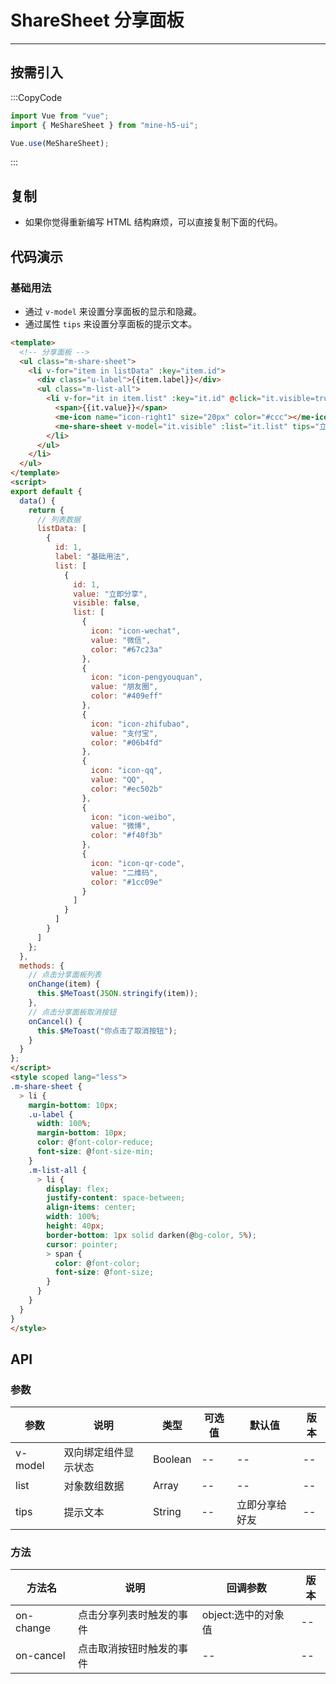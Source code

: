 # ShareSheet 分享面板

---

## 按需引入

:::CopyCode

```JavaScript
import Vue from "vue";
import { MeShareSheet } from "mine-h5-ui";

Vue.use(MeShareSheet);
```

:::

## 复制

- 如果你觉得重新编写 HTML 结构麻烦，可以直接复制下面的代码。

## 代码演示

### 基础用法

- 通过 `v-model` 来设置分享面板的显示和隐藏。
- 通过属性 `tips` 来设置分享面板的提示文本。

```HTML
<template>
  <!-- 分享面板 -->
  <ul class="m-share-sheet">
    <li v-for="item in listData" :key="item.id">
      <div class="u-label">{{item.label}}</div>
      <ul class="m-list-all">
        <li v-for="it in item.list" :key="it.id" @click="it.visible=true">
          <span>{{it.value}}</span>
          <me-icon name="icon-right1" size="20px" color="#ccc"></me-icon>
          <me-share-sheet v-model="it.visible" :list="it.list" tips="立即分享给好友" @on-change="onChange" @on-cancel="onCancel"></me-share-sheet>
        </li>
      </ul>
    </li>
  </ul>
</template>
<script>
export default {
  data() {
    return {
      // 列表数据
      listData: [
        {
          id: 1,
          label: "基础用法",
          list: [
            {
              id: 1,
              value: "立即分享",
              visible: false,
              list: [
                {
                  icon: "icon-wechat",
                  value: "微信",
                  color: "#67c23a"
                },
                {
                  icon: "icon-pengyouquan",
                  value: "朋友圈",
                  color: "#409eff"
                },
                {
                  icon: "icon-zhifubao",
                  value: "支付宝",
                  color: "#06b4fd"
                },
                {
                  icon: "icon-qq",
                  value: "QQ",
                  color: "#ec502b"
                },
                {
                  icon: "icon-weibo",
                  value: "微博",
                  color: "#f40f3b"
                },
                {
                  icon: "icon-qr-code",
                  value: "二维码",
                  color: "#1cc09e"
                }
              ]
            }
          ]
        }
      ]
    };
  },
  methods: {
    // 点击分享面板列表
    onChange(item) {
      this.$MeToast(JSON.stringify(item));
    },
    // 点击分享面板取消按钮
    onCancel() {
      this.$MeToast("你点击了取消按钮");
    }
  }
};
</script>
<style scoped lang="less">
.m-share-sheet {
  > li {
    margin-bottom: 10px;
    .u-label {
      width: 100%;
      margin-bottom: 10px;
      color: @font-color-reduce;
      font-size: @font-size-min;
    }
    .m-list-all {
      > li {
        display: flex;
        justify-content: space-between;
        align-items: center;
        width: 100%;
        height: 40px;
        border-bottom: 1px solid darken(@bg-color, 5%);
        cursor: pointer;
        > span {
          color: @font-color;
          font-size: @font-size;
        }
      }
    }
  }
}
</style>
```

## API

### 参数

| 参数    | 说明                 | 类型    | 可选值 | 默认值         | 版本 |
| ------- | -------------------- | ------- | ------ | -------------- | ---- |
| v-model | 双向绑定组件显示状态 | Boolean | --     | --             | --   |
| list    | 对象数组数据         | Array   | --     | --             | --   |
| tips    | 提示文本             | String  | --     | 立即分享给好友 | --   |

### 方法

| 方法名    | 说明                     | 回调参数            | 版本 |
| --------- | ------------------------ | ------------------- | ---- |
| on-change | 点击分享列表时触发的事件 | object:选中的对象值 | --   |
| on-cancel | 点击取消按钮时触发的事件 | --                  | --   |
